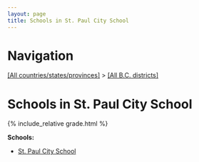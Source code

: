 ```yaml
---
layout: page
title: Schools in St. Paul City School
---
```

# Navigation

[[All countries/states/provinces]](../..) > [[All B.C. districts]](..)

# Schools in St. Paul City School

{% include_relative grade.html %}

**Schools:**

- [St. Paul City School](St._Paul_City_School.md)
